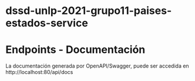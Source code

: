 # dssd-unlp-2021-grupo11-paises-estados-service

# Endpoints - Documentación
La documentación generada por OpenAPI/Swagger, puede ser accedida en http://localhost:80/api/docs
